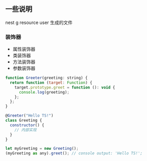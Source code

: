 ## 一些说明

nest g resource user 生成的文件

### 装饰器

- 属性装饰器
- 类装饰器
- 方法装饰器
- 参数装饰器

```js
function Greeter(greeting: string) {
  return function (target: Function) {
    target.prototype.greet = function (): void {
      console.log(greeting);
    };
  };
}

@Greeter("Hello TS!")
class Greeting {
  constructor() {
    // 内部实现
  }
}

let myGreeting = new Greeting();
(myGreeting as any).greet(); // console output: 'Hello TS!';


```
